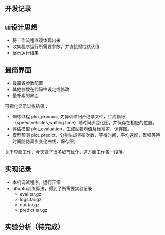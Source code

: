 ## 开发记录

## ui设计思想

- 将工作流程直观体现出来
- 收集程序运行所需要参数，并直接赋给默认值
- 展示运行结果

## 最简界面
- 最简省参数配置
- 其他参数在代码中设定或修改
- 最朴素的界面

可视化显示训练结果：
- 训练过程 plot_process, 先择训练回合记录文件，生成指标（speed,vehicles,waiting time）随时间步变化图，并保存在相应的位置。
- 评估模型 plot_evaluation，生成回报均值及标准差，保存图。
- 模型预测 plot_predict，分别生成停车次数，等待时间，平均速度，累积等待时间随仿真步变化曲线，保存图。

关于界面工作，今天做了很多细节优化，这方面工作告一段落。

## 实现记录
- 本机调试程序，运行正常
- ubuntu训练算法，得到了所需要实验记录
  - eval.tar.gz
  - logs.tar.gz
  - out.tar.gz
  - predict.tar.gz

## 实验分析（待完成）

